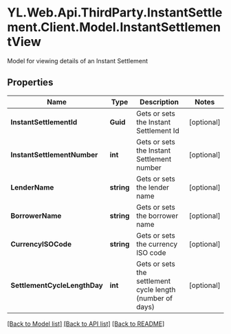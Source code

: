 # YL.Web.Api.ThirdParty.InstantSettlement.Client.Model.InstantSettlementView
Model for viewing details of an Instant Settlement
## Properties

Name | Type | Description | Notes
------------ | ------------- | ------------- | -------------
**InstantSettlementId** | **Guid** | Gets or sets the Instant Settlement Id | [optional] 
**InstantSettlementNumber** | **int** | Gets or sets the Instant Settlement number | [optional] 
**LenderName** | **string** | Gets or sets the lender name | [optional] 
**BorrowerName** | **string** | Gets or sets the borrower name | [optional] 
**CurrencyISOCode** | **string** | Gets or sets the currency ISO code | [optional] 
**SettlementCycleLengthDay** | **int** | Gets or sets the settlement cycle length (number of days) | [optional] 

[[Back to Model list]](../README.md#documentation-for-models) [[Back to API list]](../README.md#documentation-for-api-endpoints) [[Back to README]](../README.md)

